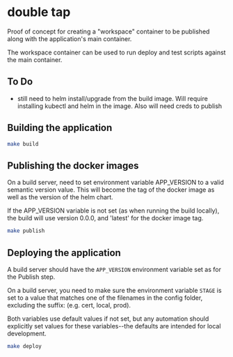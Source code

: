 # double tap

Proof of concept for creating a "workspace" container to be published along with the application's main container.

The workspace container can be used to run deploy and test scripts against the main container.

## To Do

* still need to helm install/upgrade from the build image. Will require installing kubectl and helm in the image. Also will need creds to publish

## Building the application

```sh
make build
```

## Publishing the docker images

On a build server, need to set environment variable APP_VERSION to a valid semantic version value. This will become the tag of the docker image as well as the version of the helm chart.

If the APP_VERSION variable is not set (as when running the build locally), the build will use version 0.0.0, and 'latest' for the docker image tag.

```sh
make publish
```

## Deploying the application

A build server should have the `APP_VERSION` environment variable set as for the Publish step.

On a build server, you need to make sure the environment variable `STAGE` is set to a value that matches one of the filenames in the config folder, excluding the suffix: (e.g. cert, local, prod).

Both variables use default values if not set, but any automation should explicitly set values for these variables--the defaults are intended for local development.

```sh
make deploy
```